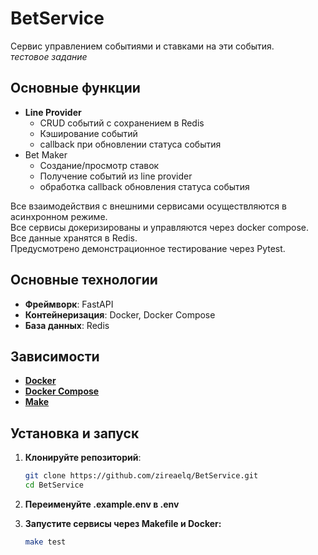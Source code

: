 # BetService

Сервис управлением событиями и ставками на эти события.\
*тестовое задание*

## Основные функции

- **Line Provider**
  - CRUD событий с сохранением в Redis
  - Кэширование событий
  - callback при обновлении статуса события
- Bet Maker
  - Создание/просмотр ставок
  - Получение событий из line provider
  - обработка callback обновления статуса события

Все взаимодействия с внешними сервисами осуществляются в асинхронном режиме.\
Все сервисы докеризированы и управляются через docker compose.\
Все данные хранятся в Redis.\
Предусмотрено демонстрационное тестирование через Pytest.

## Основные технологии

- **Фреймворк**: FastAPI
- **Контейнеризация**: Docker, Docker Compose
- **База данных**: Redis

## Зависимости

- **[Docker](https://www.docker.com/)**
- **[Docker Compose](https://docs.docker.com/compose/)**
- **[Make](https://www.gnu.org/software/make/manual/make.html)**

## Установка и запуск

1. **Клонируйте репозиторий**:

   ```bash
   git clone https://github.com/zireaelq/BetService.git
   cd BetService
   ```

2. **Переименуйте .example.env в .env**

3. **Запустите сервисы через Makefile и Docker:**

   ```bash
   make test
   ```

